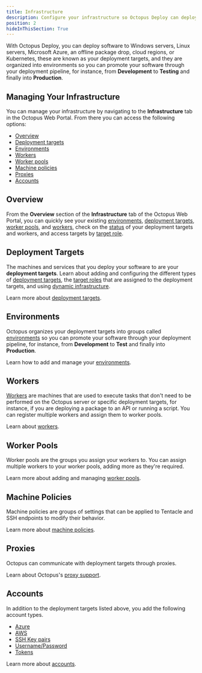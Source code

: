 ```yaml
---
title: Infrastructure
description: Configure your infrastructure so Octopus Deploy can deploy software to your Windows servers, Linux servers, Microsoft Azure, AWS, an offline package drop, or Cloud Regions.
position: 2
hideInThisSection: True
---
```


With Octopus Deploy, you can deploy software to Windows servers, Linux servers, Microsoft Azure, an offline package drop, cloud regions, or Kubernetes, these are known as your deployment targets, and they are organized into environments so you can promote your software through your deployment pipeline, for instance, from **Development** to **Testing** and finally into **Production**.

## Managing Your Infrastructure

You can manage your infrastructure by navigating to the **Infrastructure** tab in the Octopus Web Portal. From there you can access the following options:

* [Overview](#overview)
* [Deployment targets](#deployment-targets)
* [Environments](#environments)
* [Workers](#workers)
* [Worker pools](#worker-pools)
* [Machine policies](#machine-policies)
* [Proxies](#proxies)
* [Accounts](#accounts)

## Overview

From the **Overview** section of the **Infrastructure** tab of the Octopus Web Portal, you can quickly see your existing [environments](#environments), [deployment targets](#deployment-targets), [worker pools](#worker-pools), and [workers](#workers), check on the [status](/docs/infrastructure/deployment-targets/health-checks.md) of your deployment targets and workers, and access targets by [target role](/docs/infrastructure/deployment-targets/target-roles/index.md).

## Deployment Targets

The machines and services that you deploy your software to are your **deployment targets**. Learn about adding and configuring the different types of [deployment targets](/docs/infrastructure/deployment-targets/index.md), the [target roles](/docs/infrastructure/deployment-targets/target-roles/index.md) that are assigned to the deployment targets, and using [dynamic infrastructure](/docs/infrastructure/deployment-targets/dynamic-infrastructure/index.md).

Learn more about [deployment targets](/docs/infrastructure/deployment-targets/index.md).

## Environments

Octopus organizes your deployment targets into groups called [environments](/docs/infrastructure/environments/index.md) so you can promote your software through your deployment pipeline, for instance, from **Development** to **Test** and finally into **Production**.

Learn how to add and manage your [environments](/docs/infrastructure/environments/index.md).

## Workers

[Workers](/docs/infrastructure/workers/index.md) are machines that are used to execute tasks that don't need to be performed on the Octopus server or specific deployment targets, for instance, if you are deploying a package to an API or running a script. You can register multiple workers and assign them to worker pools.

Learn about [workers](/docs/infrastructure/workers/index.md).

## Worker Pools

Worker pools are the groups you assign your workers to. You can assign multiple workers to your worker pools, adding more as they're required.

Learn more about adding and managing [worker pools](/docs/infrastructure/worker-pools.md).

## Machine Policies

Machine policies are groups of settings that can be applied to Tentacle and SSH endpoints to modify their behavior.

Learn more about [machine policies](/docs/infrastructure/machine-policies.md).

## Proxies

Octopus can communicate with deployment targets through proxies.

Learn about Octopus's [proxy support](/docs/infrastructure/deployment-targets/windows-targets/proxy-support.md).

## Accounts

In addition to the deployment targets listed above, you add  the following account types.

- [Azure](/docs/infrastructure/accounts/azure/index.md)
- [AWS](/docs/infrastructure/accounts/aws/index.md)
- [SSH Key pairs](/docs/infrastructure/accounts/ssh-key-pair.md)
- [Username/Password](/docs/infrastructure/accounts/username-and-password.md)
- [Tokens](/docs/infrastructure/accounts/tokens.md)

Learn more about [accounts](/docs/infrastructure/accounts/index.md).
